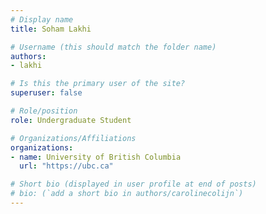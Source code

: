 ```yaml
---
# Display name
title: Soham Lakhi

# Username (this should match the folder name)
authors:
- lakhi

# Is this the primary user of the site?
superuser: false

# Role/position
role: Undergraduate Student

# Organizations/Affiliations
organizations:
- name: University of British Columbia
  url: "https://ubc.ca"

# Short bio (displayed in user profile at end of posts)
# bio: (`add a short bio in authors/carolinecolijn`)
---
```

